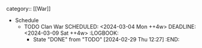 category:: [[War]]

- Schedule
	- TODO Clan War
	  SCHEDULED: <2024-03-04 Mon ++4w>
	  DEADLINE: <2024-03-09 Sat ++4w>
	  :LOGBOOK:
	  * State "DONE" from "TODO" [2024-02-29 Thu 12:27]
	  :END: